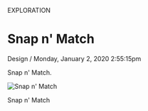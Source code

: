 <p class="type">EXPLORATION</p>

# Snap n' Match

<p class="meta">Design  /  Monday, January 2, 2020 2:55:15pm</p>

Snap n' Match.

![Snap n' Match](https://farooq-agent.web.app/assets/images/works/details/223-snap-n-match/snap-n-match.jpg)

<p class="caption">Snap n' Match</p>

